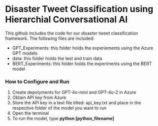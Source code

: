 # Disaster Tweet Classification using Hierarchial Conversational AI
This github includes the code for our disaster tweet classification framework.  The following files are included:
  * GPT_Experiments: this folder holds the experiements using the Azure GPT models
  * data: this folder holds the test and train data
  * BERT_Experiments: this folder holds the experiments using the BERT model


### How to Configure and Run
 1) Create depolyments for GPT-4o-mini and GPT-4o-2 in Azure
 2) Obtain API key from Azure
 3) Store the API key in a text file titled: api_key.txt and place in the respective folder of the model you want to run
 4) Open the terminal
 5) To run the model, type **python [python_filename]**
